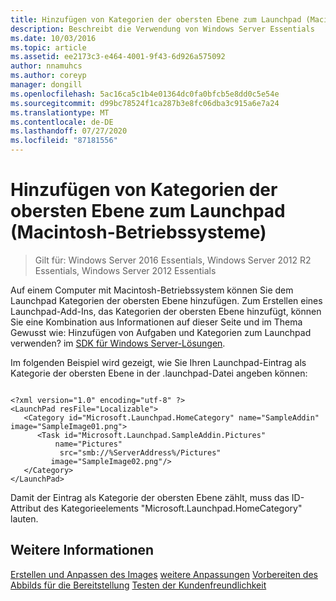 ```yaml
---
title: Hinzufügen von Kategorien der obersten Ebene zum Launchpad (Macintosh-Betriebssysteme)
description: Beschreibt die Verwendung von Windows Server Essentials
ms.date: 10/03/2016
ms.topic: article
ms.assetid: ee2173c3-e464-4001-9f43-6d926a575092
author: nnamuhcs
ms.author: coreyp
manager: dongill
ms.openlocfilehash: 5ac16ca5c1b4e01364dc0fa0bfcb5e8dd0c5e54e
ms.sourcegitcommit: d99bc78524f1ca287b3e8fc06dba3c915a6e7a24
ms.translationtype: MT
ms.contentlocale: de-DE
ms.lasthandoff: 07/27/2020
ms.locfileid: "87181556"
---
```

# <a name="add-top-level-categories-to-the-launchpad-macintosh-operating-system"></a>Hinzufügen von Kategorien der obersten Ebene zum Launchpad (Macintosh-Betriebssysteme)

>Gilt für: Windows Server 2016 Essentials, Windows Server 2012 R2 Essentials, Windows Server 2012 Essentials

Auf einem Computer mit Macintosh-Betriebssystem können Sie dem Launchpad Kategorien der obersten Ebene hinzufügen. Zum Erstellen eines Launchpad-Add-Ins, das Kategorien der obersten Ebene hinzufügt, können Sie eine Kombination aus Informationen auf dieser Seite und im Thema Gewusst wie: Hinzufügen von Aufgaben und Kategorien zum Launchpad verwenden? im [SDK für Windows Server-Lösungen](https://go.microsoft.com/fwlink/?LinkID=248648).

 Im folgenden Beispiel wird gezeigt, wie Sie Ihren Launchpad-Eintrag als Kategorie der obersten Ebene in der .launchpad-Datei angeben können:

```

<?xml version="1.0" encoding="utf-8" ?>
<LaunchPad resFile="Localizable">
   <Category id="Microsoft.Launchpad.HomeCategory" name="SampleAddin"  image="SampleImage01.png">
      <Task id="Microsoft.Launchpad.SampleAddin.Pictures"
          name="Pictures"
           src="smb://%ServerAddress%/Pictures"
         image="SampleImage02.png"/>
   </Category>
</LaunchPad>
```

 Damit der Eintrag als Kategorie der obersten Ebene zählt, muss das ID-Attribut des Kategorieelements "Microsoft.Launchpad.HomeCategory" lauten.

## <a name="see-also"></a>Weitere Informationen
 [Erstellen und Anpassen des Images](Creating-and-Customizing-the-Image.md) [weitere Anpassungen](Additional-Customizations.md) [Vorbereiten des Abbilds für die Bereitstellung](Preparing-the-Image-for-Deployment.md) [Testen der Kundenfreundlichkeit](Testing-the-Customer-Experience.md)